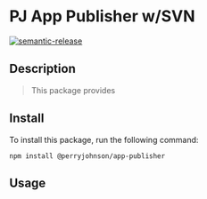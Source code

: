 # PJ App Publisher w/SVN

[![semantic-release](https://img.shields.io/badge/%20%20%F0%9F%93%A6%F0%9F%9A%80-semantic--release-e10079.svg)](https://github.com/semantic-release/semantic-release)

## Description

> This package provides

## Install

To install this package, run the following command:

    npm install @perryjohnson/app-publisher

## Usage

